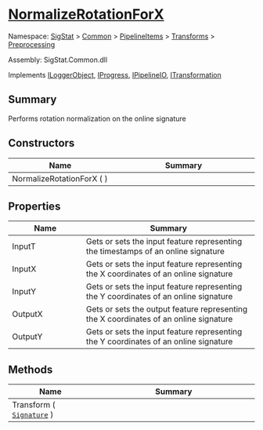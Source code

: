 # [NormalizeRotationForX](./NormalizeRotationForX.md)

Namespace: [SigStat]() > [Common](./../../../README.md) > [PipelineItems]() > [Transforms]() > [Preprocessing](./README.md)

Assembly: SigStat.Common.dll

Implements [ILoggerObject](./../../../ILoggerObject.md), [IProgress](./../../../Helpers/IProgress.md), [IPipelineIO](./../../../Pipeline/IPipelineIO.md), [ITransformation](./../../../ITransformation.md)

## Summary
Performs rotation normalization on the online signature

## Constructors

| Name<div><a href="#"><img width=225></a></div> | Summary<div><a href="#"><img width=525></a></div> | 
| --- | --- | 
| NormalizeRotationForX (  ) |  | 


## Properties

| Name<div><a href="#"><img width=225></a></div> | Summary<div><a href="#"><img width=525></a></div> | 
| --- | --- | 
| InputT | Gets or sets the input feature representing the timestamps of an online signature | 
| InputX | Gets or sets the input feature representing the X coordinates of an online signature | 
| InputY | Gets or sets the input feature representing the Y coordinates of an online signature | 
| OutputX | Gets or sets the output feature representing the X coordinates of an online signature | 
| OutputY | Gets or sets the input feature representing the Y coordinates of an online signature | 


## Methods

| Name<div><a href="#"><img width=225></a></div> | Summary<div><a href="#"><img width=525></a></div> | 
| --- | --- | 
| Transform ( [`Signature`](./../../../Signature.md) ) |  | 


